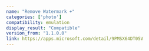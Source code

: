 ```yaml
---
name: "Remove Watermark +"
categories: ['photo']
compatibility: emulation
display_result: "Compatible"
version_from: "1.1.0.0"
link: https://apps.microsoft.com/detail/9PMSX64DT05V
---
```

